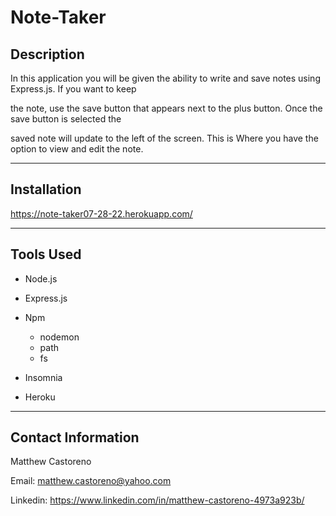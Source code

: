 # Note-Taker


## Description

In this application you will be given the ability to write and save notes using Express.js. If you want to keep 

the note, use the save button that appears next to the plus button. Once the  save button is selected the 

saved note will update to the left of the screen. This is Where you have the option to view and edit the note. 

---

## Installation

<https://note-taker07-28-22.herokuapp.com/>

---

## Tools Used

* Node.js

* Express.js

* Npm
  * nodemon
  * path
  * fs

* Insomnia

* Heroku

---

## Contact Information

Matthew Castoreno

Email: <matthew.castoreno@yahoo.com>

Linkedin: <https://www.linkedin.com/in/matthew-castoreno-4973a923b/>
